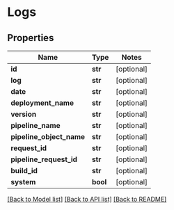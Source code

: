# Logs

## Properties
Name | Type | Notes
------------ | ------------- | -------------
**id** | **str** | [optional] 
**log** | **str** | [optional] 
**date** | **str** | [optional] 
**deployment_name** | **str** | [optional] 
**version** | **str** | [optional] 
**pipeline_name** | **str** | [optional] 
**pipeline_object_name** | **str** | [optional] 
**request_id** | **str** | [optional] 
**pipeline_request_id** | **str** | [optional] 
**build_id** | **str** | [optional] 
**system** | **bool** | [optional] 

[[Back to Model list]](../README.md#documentation-for-models) [[Back to API list]](../README.md#documentation-for-api-endpoints) [[Back to README]](../README.md)


